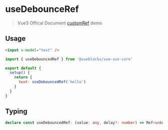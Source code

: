 # useDebounceRef

> Vue3 Offical Document [customRef](https://v3.cn.vuejs.org/api/refs-api.html#customref) demo

## Usage

```html
<input v-model="text" />
```

```js
import { useDebouncedRef } from '@vueblocks/vue-use-core'

export default {
  setup() {
    return {
      text: useDebouncedRef('hello')
    }
  }
}
```

## Typing

```ts
declare const useDebouncedRef: (value: any, delay?: number) => Ref<unknown>;
```
